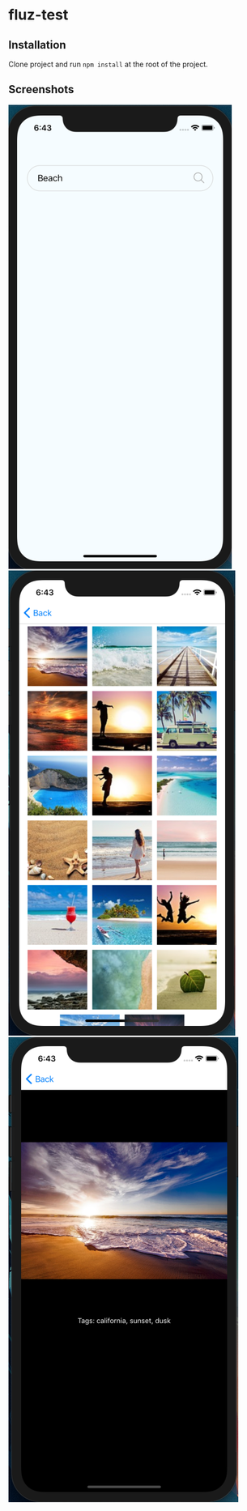 # fluz-test

## Installation

Clone project and run `npm install` at the root of the project.

## Screenshots
![alt text][first-screen]
![alt text][second-screen]
![alt text][third-screen]

[first-screen]:/screenshots/1.png
[second-screen]:/screenshots/2.png
[third-screen]:/screenshots/3.png
